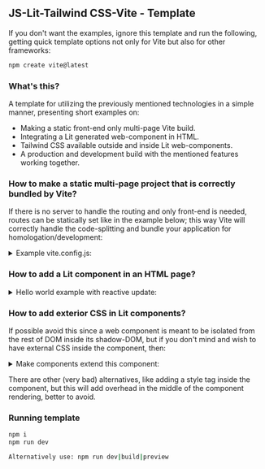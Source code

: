 ## JS-Lit-Tailwind CSS-Vite - Template

If you don't want the examples, ignore this template and run the following, getting quick template options not only for Vite but also for other frameworks:

```sh
npm create vite@latest
```

### What's this?
A template for utilizing the previously mentioned technologies in a simple manner, presenting short examples on:

- Making a static front-end only multi-page Vite build.
- Integrating a Lit generated web-component in HTML.
- Tailwind CSS available outside and inside Lit web-components.
- A production and development build with the mentioned features working together.

### How to make a static multi-page project that is correctly bundled by Vite?

If there is no server to handle the routing and only front-end is needed, routes can be statically set like in the example below; this way Vite will correctly handle the code-splitting and bundle your application for homologation/development:

<details>
<summary>Example vite.config.js:</summary>

```sh
import { resolve } from 'path'
import { defineConfig } from 'vite'

export default defineConfig({
    build: {
        rollupOptions: {
            input: {
                main: resolve(__dirname, 'index.html'),
                exampleMultiPage: resolve(__dirname, 'pages/examplePage.html')
            },
        },
    },
})
```
</details>

### How to add a Lit component in an HTML page?

<details>
<summary>Hello world example with reactive update:</summary>

```sh
<!DOCTYPE html>
<html lang="en">

<head>
    <meta charset="UTF-8">
    <meta name="viewport" content="width=device-width, initial-scale=1.0">
    <title>Test my-component</title>
</head>

<body>
    <my-component></my-component>

    <script type="module">
        import { LitElement, css } from "lit";
        import { html } from "lit-html";

        class MyComponent extends LitElement {
            static properties = {
                // This makes _exclamationMarks a reactive property; 
                // This property triggers the reactive update cycle when changed, re-rendering the component.
                _exclamationMarks: { type: String }
            }

            // Set component CSS (This styles are component exclusive and exterior styles won't pollute the component).
            static styles = css `
                .my-button {
                    font-size: 2rem;
                    cursor: pointer;
                    margin-bottom: 1rem;
                }
            `;

            constructor() {
                super(); // When a constructor is declared, super cosntructor method must be called.
                this._exclamationMarks = "!"; // Set property initial value on constructor when needed.
            }

            addExclamationMark(event) {
                // The event bind indicated by the button <button @click="${this.addExclamationMark}"> calls this method,
                // since this._exclamationMarks is set to be reactive, this will update the component reactively 
                // and an exclamation mark will be concateneted at the end of the Hello World.
                this._exclamationMarks += "!";
            }

            render() {
                return html `
                    <h1>Hello ${this.getAttribute("phrase") ?? "something"} ${this._exclamationMarks}</h1>
                    <button class="my-button" @click="${this.addExclamationMark}">Click me!</button>
                `;
            }
        }

        customElements.define("my-component", MyComponent);    
    </script>
</body>

</html>
```
</details>

### How to add exterior CSS in Lit components?

If possible avoid this since a web component is meant to be isolated from the rest of DOM inside its shadow-DOM, but if you don't mind and wish to have external CSS inside the component, then:

<details>
<summary>Make components extend this component:</summary>

```sh
import { LitElement } from "lit";

/**
 * Overwrites the default behaviour of encapsulating the component in an isolated shadow DOM by changing createRenderRoot.
 */
class LitElementNoShadow extends LitElement {
    createRenderRoot() {return this}
}

export default LitElementNoShadow;
```
</details>

There are other (very bad) alternatives, like adding a style tag inside the component, but this will add overhead in the middle of the component rendering, better to avoid.

### Running template

```sh
npm i
npm run dev

Alternatively use: npm run dev|build|preview
```